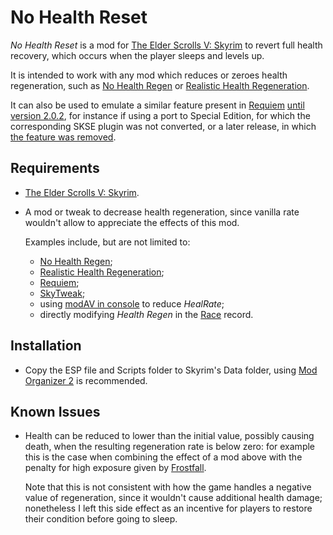 # No Health Reset

_No Health Reset_ is a mod for [The Elder Scrolls V: Skyrim][Skyrim] to revert
full health recovery, which occurs when the player sleeps and levels up.

It is intended to work with any mod which reduces or zeroes health
regeneration, such as [No Health Regen] or [Realistic Health Regeneration].

It can also be used to emulate a similar feature present in [Requiem] [until
version 2.0.2][#1], for instance if using a port to Special Edition, for which
the corresponding SKSE plugin was not converted, or a later release, in which
[the feature was removed][#1].


## Requirements

- [The Elder Scrolls V: Skyrim][Skyrim].
- A mod or tweak to decrease health regeneration, since vanilla rate wouldn't
  allow to appreciate the effects of this mod.

  Examples include, but are not limited to:

  - [No Health Regen];
  - [Realistic Health Regeneration];
  - [Requiem];
  - [SkyTweak];
  - using [modAV in console][Targeted Commands] to reduce _HealRate_;
  - directly modifying _Health Regen_ in the [Race] record.


## Installation

- Copy the ESP file and Scripts folder to Skyrim's Data folder, using [Mod
  Organizer 2] is recommended.


## Known Issues

- Health can be reduced to lower than the initial value, possibly causing
  death, when the resulting regeneration rate is below zero: for example this
  is the case when combining the effect of a mod above with the penalty for
  high exposure given by [Frostfall].

  Note that this is not consistent with how the game handles a negative value
  of regeneration, since it wouldn't cause additional health damage;
  nonetheless I left this side effect as an incentive for players to restore
  their condition before going to sleep.


[Skyrim]: https://elderscrolls.bethesda.net/skyrim
[No Health Regen]: https://www.nexusmods.com/skyrim/mods/9972
[Realistic Health Regeneration]: https://www.nexusmods.com/skyrim/mods/29425
[Requiem]: https://www.nexusmods.com/skyrim/mods/19281
[#1]:
    https://www.reddit.com/r/skyrimrequiem/comments/axou15/requiem_news_requiem_300_consign_to_oblivion_is/ehxmwai
[SkyTweak]: https://www.nexusmods.com/skyrim/mods/33395
[Targeted Commands]: https://en.uesp.net/wiki/Skyrim:Console#Targeted_Commands
[Race]: https://www.creationkit.com/index.php?title=Race
[Mod Organizer 2]: https://www.nexusmods.com/skyrimspecialedition/mods/6194
[Frostfall]: https://www.nexusmods.com/skyrim/mods/11163
